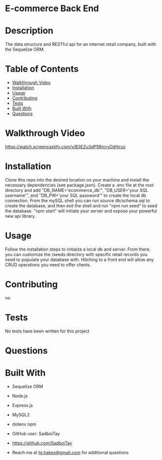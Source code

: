 # E-commerce Back End 
  

  # Description
  The data structure and RESTful api for an internet retail company, built with the Sequelize ORM.

  # Table of Contents
  * [Walkthrough Video](#walkthrough-video)
  * [Installation](#installation)
  * [Usage](#usage)
  * [Contributing](#contributing)
  * [Tests](#tests)
  * [Built With](#built-with)
  * [Questions](#questions)

# Walkthrough Video
https://watch.screencastify.com/v/B3EZu3dP5RrcryDdHcsz

  # Installation
  Clone this repo into the desired location on your machine and install the necessary dependencies (see package.json). Create a .env file at the root directory and add "DB_NAME='ecommerce_db'", "DB_USER='your SQL username'", and "DB_PW='your SQL password'" to create the local db connection. From the mySQL shell you can run source db/schema.sql to create the database, and then exit the shell and run "npm run seed" to seed the database. "npm start" will initiate your server and expose your powerful new api library.

  # Usage
  Follow the installation steps to initialze a local db and server. From there, you can customize the /seeds directory with specific retail records you need to populate your database with. Hitching to a front end will allow any CRUD operations you need to offer clients. 

  # Contributing
  no

  # Tests
  No tests have been written for this project

  # Questions
  
  # Built With
  * Sequelize ORM
  * Node.js
  * Express.js
  * MySQL2
  * dotenv npm
  

  * GitHub user: SadboiTay
  * https://github.com/SadboiTay
  * Reach me at tg.hakes@gmail.com for additional questions
  
